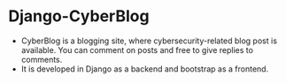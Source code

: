 # Django-CyberBlog
* CyberBlog is a blogging site, where cybersecurity-related blog post is available. You can comment on posts and free to give replies to comments.
* It is developed in Django as a backend and bootstrap as a frontend.
